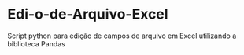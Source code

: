 # Edi-o-de-Arquivo-Excel
Script python para edição de campos de arquivo em Excel utilizando a biblioteca Pandas
